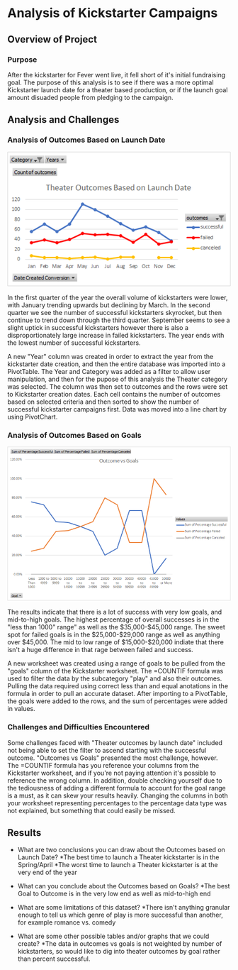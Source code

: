 # Analysis of Kickstarter Campaigns
## Overview of Project

### Purpose
After the kickstarter for Fever went live, it fell short of it's initial fundraising goal. The purpose of this analysis is to see if there was a more optimal Kickstarter launch date for a theater based production, or if the launch goal amount disuaded people from pledging to the campaign.

## Analysis and Challenges

### Analysis of Outcomes Based on Launch Date
<p align="center">
  <img src="https://github.com/armyofkittens/kickstarter-analysis/blob/main/Theater_Outcomes_vs_Launch.png" width="700"/>
</p>
  In the first quarter of the year the overall volume of kickstarters were lower, with January trending upwards but declining by March. In the second quarter we see the number of successful kickstarters skyrocket, but then continue to trend down through the third quarter. September seems to see a slight uptick in successful kickstarters however there is also a disproportionately large increase in failed kickstarters. The year ends with the lowest number of successful kickstarters. 


  A new "Year" column was created in order to extract the year from the kickstarter date creation, and then the entire database was imported into a PivotTable. The Year and Category was added as a filter to allow user manipulation, and then for the pupose of this analysis the Theater category was selected. The column was then set to outcomes and the rows were set to Kickstarter creation dates. Each cell contains the number of outcomes based on selected criteria and then sorted to show the number of successful kickstarter campaigns first. Data was moved into a line chart by using PivotChart. 

### Analysis of Outcomes Based on Goals
<p align="center">
  <img src="https://github.com/armyofkittens/kickstarter-analysis/blob/main/Outcomes_vs_Goals_Final.png" width="700"/>
</p>
  The results indicate that there is a lot of success with very low goals, and mid-to-high goals. The highest percentage of overall successes is in the "less than 1000" range" as well as the $35,000-$45,000 range. The sweet spot for failed goals is in the $25,000-$29,000 range as well as anything over $45,000. The mid to low range of $15,000-$20,000 indiate that there isn't a huge difference in that rage between failed and success. 

  A new worksheet was created using a range of goals to be pulled from the "goals" column of the Kickstarter worksheet. The =COUNTIF formula was used to filter the data by the subcategory "play" and also their outcomes. Pulling the data required using correct less than and equal anotations in the formula in order to pull an accurate dataset. After importing to a PivotTable, the goals were added to the rows, and the sum of percentages were added in values.

### Challenges and Difficulties Encountered
Some challenges faced with "Theater outcomes by launch date" included not being able to set the filter to ascend starting with the successful outcome. "Outcomes vs Goals" presented the most challenge, however. The =COUNTIF formula has you reference your columns from the Kickstarter worksheet, and if you're not paying attention it's possible to reference the wrong column. In addition, double checking yourself due to the tediousness of adding a different formula to account for the goal range is a must, as it can skew your results heavily. Changing the columns in both your worksheet representing percentages to the percentage data type was not explained, but something that could easily be missed. 

## Results

- What are two conclusions you can draw about the Outcomes based on Launch Date?
*The best time to launch a Theater kickstarter is in the Spring/April
*The worst time to launch a Theater kickstarter is at the very end of the year

- What can you conclude about the Outcomes based on Goals?
*The best Goal to Outcome is in the very low end as well as mid-to-high end

- What are some limitations of this dataset?
*There isn't anything granular enough to tell us which genre of play is more successful than another, for example romance vs. comedy

- What are some other possible tables and/or graphs that we could create?
*The data in outcomes vs goals is not weighted by number of kickstarters, so would like to dig into theater outcomes by goal rather than percent successful.
